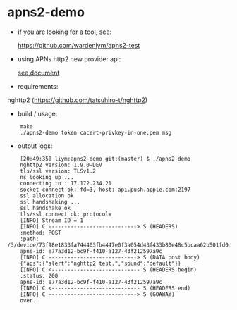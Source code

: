 # apns2-demo

* if you are looking for a tool, see:

    https://github.com/wardenlym/apns2-test


* using APNs http2 new provider api:

    [see document](https://developer.apple.com/library/ios/documentation/NetworkingInternet/Conceptual/RemoteNotificationsPG/Chapters/APNsProviderAPI.html)



* requirements:

 nghttp2 (https://github.com/tatsuhiro-t/nghttp2)
 

* build / usage:
```
    make
    ./apns2-demo token cacert-privkey-in-one.pem msg
```    
    
* output logs:
```
    [20:49:35] liym:apns2-demo git:(master) $ ./apns2-demo 
    nghttp2 version: 1.9.0-DEV
    tls/ssl version: TLSv1.2
    ns looking up ...
    connecting to : 17.172.234.21
    socket connect ok: fd=3, host: api.push.apple.com:2197
    ssl allocation ok
    ssl handshaking ...
    ssl handshake ok
    tls/ssl connect ok: protocol= 
    [INFO] Stream ID = 1
    [INFO] C ----------------------------> S (HEADERS)
    :method: POST
    :path: /3/device/73f98e1833fa744403fb4447e0f3a054d43f433b80e48c5bcaa62b501fd0f956
    apns-id: e77a3d12-bc9f-f410-a127-43f212597a9c
    [INFO] C ----------------------------> S (DATA post body)
    {"aps":{"alert":"nghttp2 test.","sound":"default"}}
    [INFO] C <---------------------------- S (HEADERS begin)
    :status: 200
    apns-id: e77a3d12-bc9f-f410-a127-43f212597a9c
    [INFO] C <---------------------------- S (HEADERS end)
    [INFO] C ----------------------------> S (GOAWAY)
    over.
```
    
    
